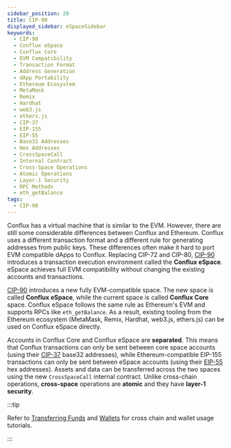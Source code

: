 ```yaml
---
sidebar_position: 20
title: CIP-90
displayed_sidebar: eSpaceSidebar
keywords:
  - CIP-90
  - Conflux eSpace
  - Conflux Core
  - EVM Compatibility
  - Transaction Format
  - Address Generation
  - dApp Portability
  - Ethereum Ecosystem
  - MetaMask
  - Remix
  - Hardhat
  - web3.js
  - ethers.js
  - CIP-37
  - EIP-155
  - EIP-55
  - Base32 Addresses
  - Hex Addresses
  - CrossSpaceCall
  - Internal Contract
  - Cross-Space Operations
  - Atomic Operations
  - Layer-1 Security
  - RPC Methods
  - eth_getBalance
tags:
  - CIP-90
---
```


Conflux has a virtual machine that is similar to the EVM. However, there are still some considerable differences between Conflux and Ethereum. Conflux uses a different transaction format and a different rule for generating addresses from public keys. These differences often make it hard to port EVM compatible dApps to Conflux. Replacing CIP-72 and CIP-80, [CIP-90](https://github.com/Conflux-Chain/CIPs/blob/master/CIPs/cip-90.md) introduces a transaction execution environment called the **Conflux eSpace**. eSpace achieves full EVM compatibility without changing the existing accounts and transactions.

[CIP-90](https://github.com/Conflux-Chain/CIPs/blob/master/CIPs/cip-90.md) introduces a new fully EVM-compatible space. The new space is called **Conflux eSpace**, while the current space is called **Conflux Core** space. Conflux eSpace follows the same rule as Ethereum's EVM and supports RPCs like `eth_getBalance`. As a result, existing tooling from the Ethereum ecosystem (MetaMask, Remix, Hardhat, web3.js, ethers.js) can be used on Conflux eSpace directly.

Accounts in Conflux Core and Conflux eSpace are **separated**. This means that Conflux transactions can only be sent between core space accounts (using their [CIP-37](https://github.com/Conflux-Chain/CIPs/blob/master/CIPs/cip-37.md) base32 addresses), while Ethereum-compatible EIP-155 transactions can only be sent between eSpace accounts (using their [EIP-55](https://eips.ethereum.org/EIPS/eip-55) hex addresses). Assets and data can be transferred across the two spaces using the new `CrossSpaceCall` internal contract. Unlike cross-chain operations, **cross-space** operations are **atomic** and they have **layer-1 security**.

:::tip

Refer to [Transferring Funds](../../general/tutorials/transferring-funds/transferring-funds.mdx) and [Wallets](../../general/tutorials/wallets/wallets.mdx) for cross chain and wallet usage tutorials.

:::

